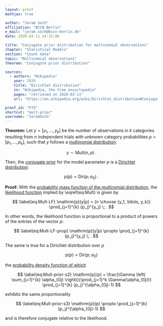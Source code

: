 ```yaml
---
layout: proof
mathjax: true

author: "Joram Soch"
affiliation: "BCCN Berlin"
e_mail: "joram.soch@bccn-berlin.de"
date: 2020-03-11 14:15:00

title: "Conjugate prior distribution for multinomial observations"
chapter: "Statistical Models"
section: "Count data"
topic: "Multinomial observations"
theorem: "Conjugate prior distribution"

sources:
  - authors: "Wikipedia"
    year: 2020
    title: "Dirichlet distribution"
    in: "Wikipedia, the free encyclopedia"
    pages: "retrieved on 2020-03-11"
    url: "https://en.wikipedia.org/wiki/Dirichlet_distribution#Conjugate_to_categorical/multinomial"

proof_id: "P79"
shortcut: "mult-prior"
username: "JoramSoch"
---
```



**Theorem:** Let $y = [y_1, \ldots, y_k]$ be the number of observations in $k$ categories resulting from $n$ independent trials with unknown category probabilities $p = [p_1, \ldots, p_k]$, such that $y$ follows a [multinomial distribution](/D/mult):

$$ \label{eq:Mult}
y \sim \mathrm{Mult}(n,p) \; .
$$

Then, the [conjugate prior](/D/prior-conj) for the model parameter $p$ is a [Dirichlet distribution](/D/dir):

$$ \label{eq:Dir}
\mathrm{p}(p) = \mathrm{Dir}(p; \alpha_0) \; .
$$


**Proof:** With the [probability mass function of the multinomial distribution](/P/mult-pmf), the [likelihood function](/D/lf) implied by \eqref{eq:Mult} is given by

$$ \label{eq:Mult-LF}
\mathrm{p}(y|p) = {n \choose {y_1, \ldots, y_k}} \prod_{j=1}^{k} {p_j}^{y_j} \; .
$$

In other words, the likelihood function is proportional to a product of powers of the entries of the vector $p$:

$$ \label{eq:Mult-LF-prop}
\mathrm{p}(y|p) \propto \prod_{j=1}^{k} {p_j}^{y_j} \; .
$$

The same is true for a Dirichlet distribution over $p$

$$ \label{eq:Mult-prior-s1}
\mathrm{p}(p) = \mathrm{Dir}(p; \alpha_0)
$$

the [probability density function of which](/P/dir-pdf)

$$ \label{eq:Mult-prior-s2}
\mathrm{p}(p) = \frac{\Gamma \left( \sum_{j=1}^{k} \alpha_{0j} \right)}{\prod_{j=1}^k \Gamma(\alpha_{0j})} \prod_{j=1}^{k} {p_j}^{\alpha_{0j}-1}
$$

exhibits the same proportionality

$$ \label{eq:Mult-prior-s3}
\mathrm{p}(p) \propto \prod_{j=1}^{k} {p_j}^{\alpha_{0j}-1}
$$

and is therefore conjugate relative to the likelihood.
